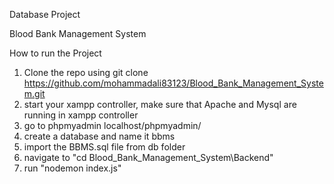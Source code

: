 Database Project

Blood Bank Management System

How to run the Project

1. Clone the repo using git clone https://github.com/mohammadali83123/Blood_Bank_Management_System.git
2. start your xampp controller, make sure that Apache and Mysql are running in xampp controller
3. go to phpmyadmin localhost/phpmyadmin/
3. create a database and name it bbms
4. import the BBMS.sql file from db folder
5. navigate to "cd Blood_Bank_Management_System\Backend"
4. run "nodemon index.js"
